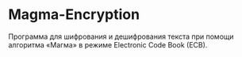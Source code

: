 # Magma-Encryption
<p>Программа для шифрования и дешифрования текста при помощи алгоритма &#171;Магма&#187; в режиме Electronic Code Book (ECB).</p>
